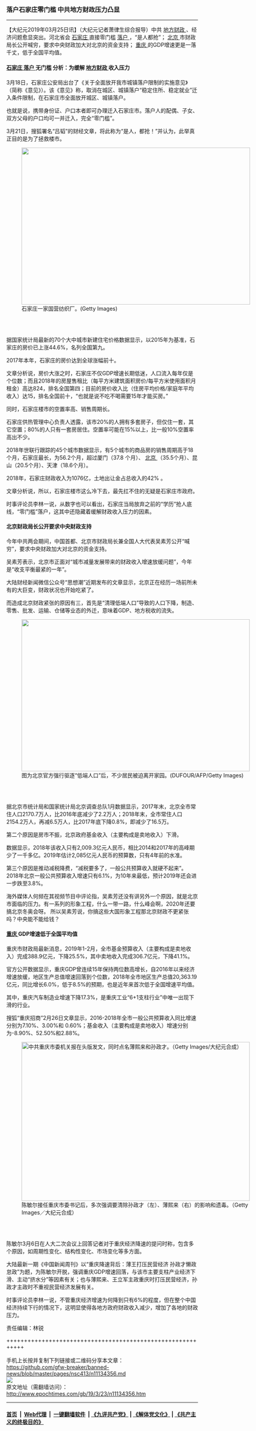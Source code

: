 ### 落户石家庄零门槛 中共地方财政压力凸显
------------------------

<p>
 【大纪元2019年03月25日讯】（大纪元记者萧律生综合报导）中共
 <a href="http://www.epochtimes.com/gb/tag/%E5%9C%B0%E6%96%B9%E8%B4%A2%E6%94%BF.html">
  地方财政
 </a>
 、经济问题愈显突出。河北省会
 <a href="http://www.epochtimes.com/gb/tag/%E7%9F%B3%E5%AE%B6%E5%BA%84.html">
  石家庄
 </a>
 直接零门槛
 <a href="http://www.epochtimes.com/gb/tag/%E8%90%BD%E6%88%B7.html">
  落户
 </a>
 ，“是人都抢”；
 <a href="http://www.epochtimes.com/gb/tag/%E5%8C%97%E4%BA%AC.html">
  北京
 </a>
 市财政局长公开喊穷，要求中央财政加大对北京的资金支持；
 <a href="http://www.epochtimes.com/gb/tag/%E9%87%8D%E5%BA%86.html">
  重庆
 </a>
 的GDP增速更是一落千丈，低于全国平均值。
</p>
<h4>
 <a href="http://www.epochtimes.com/gb/tag/%E7%9F%B3%E5%AE%B6%E5%BA%84.html">
  石家庄
 </a>
 <a href="http://www.epochtimes.com/gb/tag/%E8%90%BD%E6%88%B7.html">
  落户
 </a>
 无门槛 分析：为缓解
 <a href="http://www.epochtimes.com/gb/tag/%E5%9C%B0%E6%96%B9%E8%B4%A2%E6%94%BF.html">
  地方财政
 </a>
 收入压力
</h4>
<p>
 3月18日，石家庄公安局出台了《关于全面放开我市城镇落户限制的实施意见》（简称《意见》）。该《意见》称，取消在城区、城镇落户“稳定住所、稳定就业”迁入条件限制，在石家庄市全面放开城区、城镇落户。
</p>
<p>
 也就是说，携带身份证、户口本者即可办理迁入石家庄市。落户人的配偶、子女、双方父母的户口均可一并迁入，完全“零门槛”。
</p>
<p>
 3月21日，搜狐署名“吕韬”的财经文章，将此称为“是人，都抢！”并认为，此举真正目的是为了拯救楼市。
</p>
<figure class="wp-caption aligncenter" id="attachment_7184826" style="width: 601px">
 <a href="http://i.epochtimes.com/assets/uploads/2005/01/5011629181002.jpg">
  <img alt="" class="wp-image-7184826 " height="413" src="http://i.epochtimes.com/assets/uploads/2005/01/5011629181002.jpg" width="601"/>
 </a>
 <br/><figcaption class="wp-caption-text">
  石家庄一家国营纺织厂。(Getty Images)
 </figcaption><br/>
</figure><br/>
<p>
 据国家统计局最新的70个大中城市新建住宅价格数据显示，以2015年为基准，石家庄的房价已上涨44.6%，名列全国第九。
</p>
<p>
 2017年本年，石家庄的房价达到全球涨幅前十。
</p>
<p>
 文章分析说，房价大涨之时，石家庄不仅GDP增速长期低迷，人口流入每年仅是个位数；而且2018年的房屋售租比（每平方米建筑面积房价/每平方米使用面积月租金）高达824，排名全国第四；目前的房价收入比（住房平均价格/家庭年平均收入）达15，排名全国前十，“也就是说不吃不喝需要15年才能买房。”
</p>
<p>
 同时，石家庄楼市的空置率高、销售周期长。
</p>
<p>
 石家庄供热管理中心负责人透露，该市20%的人拥有多套房子，但仅住一套，其它空置；80%的人只有一套房居住。空置率可能在15%以上，比一般10%空置率高出不少。
</p>
<p>
 2018年世联行跟踪的45个城市数据显示，有5个城市的商品房的销售周期高于18个月，石家庄最长，为56.2个月，超过厦门（37.8 个月）、
 <a href="http://www.epochtimes.com/gb/tag/%E5%8C%97%E4%BA%AC.html">
  北京
 </a>
 （35.5个月）、昆山（20.5个月）、天津（18.6个月）。
</p>
<p>
 2018年，石家庄财政收入为1076亿，土地出让金占总收入的42% 。
</p>
<p>
 文章分析说，所以，石家庄楼市这么冷下去，最先扛不住的无疑是石家庄市政府。
</p>
<p>
 时事评论员李林一说，从数字也可以看出，石家庄当局放弃之前的“学历”抢人底线，“零门槛”落户，这其中还隐藏着缓解财政收入压力的因素。
</p>
<h4>
 北京财政局长公开要求中央财政支持
</h4>
<p>
 今年中共两会期间，中国首都、北京市财政局长兼全国人大代表吴素芳公开“喊穷”，要求中央财政加大对北京的资金支持。
</p>
<p>
 吴素芳表示，北京市正面对“城市减量发展带来的财政收入增速放缓问题”，今年是“收支平衡最紧的一年”。
</p>
<p>
 大陆财经新闻微信公众号“思想潮”近期发布的文章显示，北京正在经历一场前所未有的大巨变，财政状况也开始吃紧了。
</p>
<p>
 而造成北京财政紧张的原因有三，首先是“清理低端人口”导致的人口下降，制造、零售、批发、运输、仓储等业态的外迁，意味着GDP、地方税收的流失。
</p>
<figure class="wp-caption aligncenter" id="attachment_9943966" style="width: 600px">
 <a href="http://i.epochtimes.com/assets/uploads/2017/12/GettyImages-881550670-e1512914788905.jpg">
  <img alt="" class="wp-image-9943966 size-large" height="400" src="http://i.epochtimes.com/assets/uploads/2017/12/GettyImages-881550670-600x400.jpg" width="600"/>
 </a>
 <br/><figcaption class="wp-caption-text">
  图为北京官方强行驱逐“低端人口”后，不少居民被迫离开家园。(DUFOUR/AFP/Getty Images)
 </figcaption><br/>
</figure><br/>
<p>
 据北京市统计局和国家统计局北京调查总队1月数据显示，2017年末，北京全市常住人口2170.7万人，比2016年底减少了2.2万人；2018年末，全市常住人口2154.2万人，再减6.5万人，比2017年底下降0.8%，即减少了16.5万。
</p>
<p>
 第二个原因是房市不振，北京政府基金收入（主要构成是卖地收入）下滑。
</p>
<p>
 数据显示，2018年该收入只有2,009.3亿元人民币，相比2014和2017年的高峰期少了一千多亿。2019年估计2,085亿元人民币的预算数，只有4年前的水准。
</p>
<p>
 第三个原因是推动减税降费，“减税要多了，一般公共预算收入就硬不起来”。2018年北京一般公共预算收入增速只有6.1%，为10年来最低，预计2019年还会进一步跌至3.8%。
</p>
<p>
 海外媒体人何频在其视频节目中评论指，吴素芳还没有讲另外一个原因，就是北京市面临的压力。有一系列的形象工程，什么一带一路，什么峰会啊，2020年还要搞北京冬奥会呀。 所以吴素芳说，你搞这些大国形象工程那北京财政不更紧张吗？中央能不能给钱？
</p>
<h4>
 <a href="http://www.epochtimes.com/gb/tag/%E9%87%8D%E5%BA%86.html">
  重庆
 </a>
 GDP增速低于全国平均值
</h4>
<p>
 重庆市财政局最新消息，2019年1-2月，全市基金预算收入（主要构成是卖地收入）完成388.9亿元，下降25.5%，其中卖地收入完成306.7亿元，下降41.1%。
</p>
<p>
 官方公开数据显示，重庆GDP曾连续15年保持两位数高增长，自2016年以来经济增速放缓，地区生产总值增速回落到个位数，2018年全市地区生产总值20,363.19亿元，同比增长6.0%，低于8.5%的预期，也是近年来首次低于全国增速平均值。
</p>
<p>
 其中，重庆汽车制造业增速下降17.3%，是重庆工业“6+1支柱行业”中唯一出现下滑的行业。
</p>
<p>
 搜狐“重庆招商”2月26日文章显示，2016-2018年全市一般公共预算收入同比增速分别为7.10%、3.00%和 0.60%；基金收入（主要构成是卖地收入）增速分别为-8.90%、52.50%和2.88%。
</p>
<figure class="wp-caption aligncenter" id="attachment_9867710" style="width: 600px">
 <a href="http://i.epochtimes.com/assets/uploads/2017/11/MAIN201608111402000132470462873-2.jpg">
  <img alt="中共重庆市委机关报在头版发文，同时点名薄熙来和孙政才。（Getty Images/大纪元合成）" class="wp-image-9867710 size-large" height="418" src="http://i.epochtimes.com/assets/uploads/2017/11/MAIN201608111402000132470462873-2-600x418.jpg" width="600"/>
 </a>
 <br/><figcaption class="wp-caption-text">
  陈敏尔接任重庆市委书记后，多次强调要清除孙政才（左）、薄熙来（右）的影响和遗毒。（Getty Images／大纪元合成）
 </figcaption><br/>
</figure><br/>
<p>
 陈敏尔3月6日在人大二次会议上回答记者对于重庆经济降速的提问时称，包含多个原因，如周期性变化、结构性变化、市场变化等多方面。
</p>
<p>
 大陆最新一期《中国新闻周刊》以“重庆降速背后：薄王打压民营经济 孙政才懒政怠政”为题，为陈敏尔开脱，强调重庆GDP增速回落，与该市主要支柱产业经济下滑、主动“挤水分”等因素有关；也与薄熙来、王立军主政重庆时打压民营经济，孙政才主政时不重视民营经济发展有关。
</p>
<p>
 时事评论员李林一说，不管重庆经济增速为何降到只有6%的程度，但在整个中国经济持续下行的情况下，这明显使得各地方政府财政收入减少，增加了各地的财政压力。
</p>
<p>
 责任编辑：林锐
</p>

+++++++++++++++++++++++++++++++++++++++++++++++++++++++++++<br/><br/>
手机上长按并复制下列链接或二维码分享本文章：<br/>
https://github.com/gfw-breaker/banned-news/blob/master/pages/nsc413/n11134356.md <br/>
<a href='https://github.com/gfw-breaker/banned-news/blob/master/pages/nsc413/n11134356.md'><img src='https://github.com/gfw-breaker/banned-news/blob/master/pages/nsc413/n11134356.md.png'/></a> <br/>
原文地址（需翻墙访问）：http://www.epochtimes.com/gb/19/3/23/n11134356.htm


------------------------
#### [首页](https://github.com/gfw-breaker/banned-news/blob/master/README.md) &nbsp;|&nbsp; [Web代理](https://github.com/labour-camp/helloworld) &nbsp;|&nbsp; [一键翻墙软件](https://github.com/gfw-breaker/nogfw/blob/master/README.md) &nbsp;| [《九评共产党》](https://github.com/gfw-breaker/9ping.md/blob/master/README.md#九评之一评共产党是什么) | [《解体党文化》](https://github.com/gfw-breaker/jtdwh.md/blob/master/README.md) | [《共产主义的终极目的》](https://github.com/gfw-breaker/gczydzjmd.md/blob/master/README.md)

